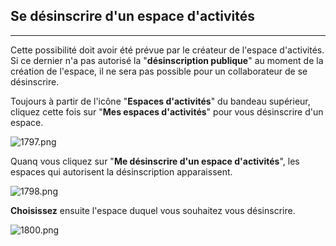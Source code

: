 ## Se désinscrire d'un espace d'activités
---

Cette possibilité doit avoir été prévue par le créateur de l'espace d'activités. Si ce dernier n'a pas autorisé la "**désinscription publique**" au moment de la création de l'espace, il ne sera pas possible pour un collaborateur de se désinscrire.

Toujours à partir de l'icône "**Espaces d'activités**" du bandeau supérieur, cliquez cette fois sur "**Mes espaces d'activités**" pour vous désinscrire d'un espace.

![1797.png](http://www.claroline.net/uploads/custom/images/1797.png)

Quanq vous cliquez sur "**Me désinscrire d'un espace d'activités**", les espaces qui autorisent la désinscription apparaissent.

![1798.png](http://www.claroline.net/uploads/custom/images/1798.png)

**Choisissez** ensuite l'espace duquel vous souhaitez vous désinscrire.

![1800.png](http://www.claroline.net/uploads/custom/images/1800.png)
